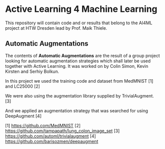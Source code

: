 # Active Learning 4 Machine Learning

This repository will contain code and or results that belong to the AI4ML project at HTW Dresden lead by Prof. Maik Thiele.

## Automatic Augmentations

The contents of **Automatic Augmentations** are the result of a group project looking for automatic augmentation strategies which shall later be used together with Active Learning. It was worked on by Colin Simon, Kevin Kirsten and Serhiy Bolkun.

In this project we used the training code and dataset from MedMNIST [1] and LC25000 [2]

We were also using the augmentation library supplied by TrivialAugment. [3]

And we applied an augmentation strategy that was searched for using DeepAugment [4]

[1] https://github.com/MedMNIST
[2] https://github.com/tampapath/lung_colon_image_set
[3] https://github.com/automl/trivialaugment
[4] https://github.com/barisozmen/deepaugment
